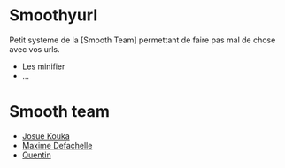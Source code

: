 Smoothyurl
==========

Petit systeme de la [Smooth Team] permettant de faire pas mal de chose avec vos urls.

* Les minifier
* ...


Smooth team
===========

* [Josue Kouka](http://josuebrunel.org)
* [Maxime Defachelle](http://maximedefachelle.fr)
* [Quentin](http://sosmooth.fr)



